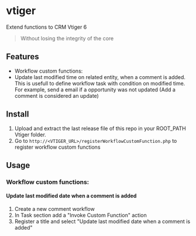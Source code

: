 # vtiger
Extend functions to CRM Vtiger 6

> Without losing the integrity of the core

## Features

 - Workflow custom functions:
  - Update last modified time on related entity, when a comment is added. This is usefull to define workflow task with condition on modified time. For example, send a email if a opportunity was not updated (Add a comment is considered an update)

## Install

1. Upload and extract the last release file of this repo in your ROOT_PATH Vtiger folder.
2. Go to `http://<VTIGER_URL>/registerWorkflowCustomFunction.php` to register workflow custom functions

## Usage

### Workflow custom functions: 

#### Update last modified date when a comment is added

1. Create a new comment workflow
2. In Task section add a "Invoke Custom Function" action
3. Register a title and select "Update last modified date when a comment is added"


